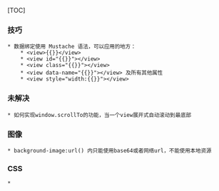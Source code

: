 [TOC]

### 技巧
	* 数据绑定使用 Mustache 语法，可以应用的地方：
		* <view>{{}}</view>
		* <view id="{{}}"></view>
		* <view class="{{}}"></view>
		* <view data-name="{{}}"></view> 及所有其他属性
		* <view style="width:{{}}"></view>
		

### 未解决
	* 如何实现window.scrollTo的功能，当一个view展开式自动滚动到最底部


### 图像
	* background-image:url() 内只能使用base64或者网络url，不能使用本地资源

### CSS
	* 
